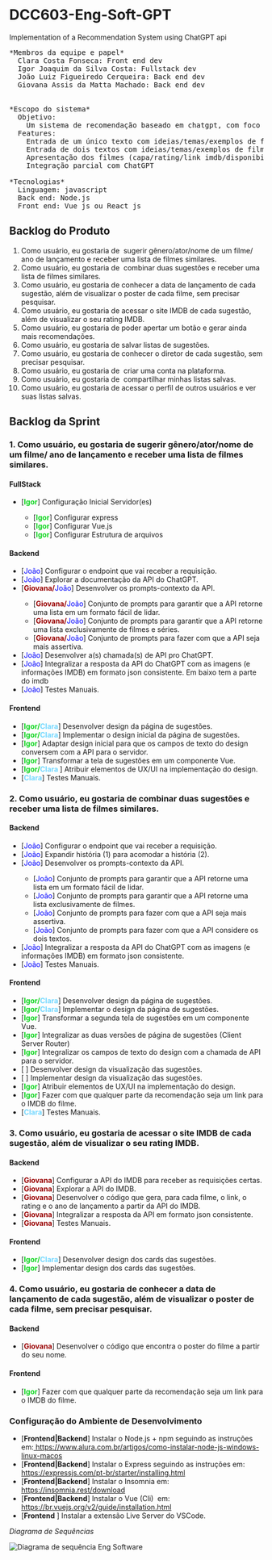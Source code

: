 # DCC603-Eng-Soft-GPT
Implementation of a Recommendation System using ChatGPT api
<pre>
*Membros da equipe e papel*
  Clara Costa Fonseca: Front end dev
  Igor Joaquim da Silva Costa: Fullstack dev
  João Luiz Figueiredo Cerqueira: Back end dev
  Giovana Assis da Matta Machado: Back end dev


*Escopo do sistema*
  Objetivo: 
    Um sistema de recomendação baseado em chatgpt, com foco em filmes. O usuário apresenta um ou dois textos relatando qual tipo de filme ele quer assistir e o sistema retorna uma lista de recomendações.
  Features: 
    Entrada de um único texto com ideias/temas/exemplos de filme e geração automática de recomendação.
    Entrada de dois textos com ideias/temas/exemplos de filme e recomendação de filmes que concordam com os dois textos.
    Apresentação dos filmes (capa/rating/link imdb/disponibilidade em streaming) focada em UX
    Integração parcial com ChatGPT

*Tecnologias*
  Linguagem: javascript
  Back end: Node.js
  Front end: Vue js ou React js
</pre>

<h2>Backlog do Produto&nbsp;</h2>
<ol>
<li>Como usu&aacute;rio, eu gostaria de&nbsp; sugerir g&ecirc;nero/ator/nome de um filme/ ano de lan&ccedil;amento e receber uma lista de filmes similares.</li>
<li>Como usu&aacute;rio, eu gostaria de&nbsp; combinar duas sugest&otilde;es e receber uma lista de filmes similares.</li>
<li>Como usu&aacute;rio, eu gostaria de conhecer a data de lan&ccedil;amento de cada sugest&atilde;o, al&eacute;m de visualizar o poster de cada filme, sem precisar pesquisar.</li>
<li>Como usu&aacute;rio, eu gostaria de acessar o site IMDB de cada sugest&atilde;o, al&eacute;m de visualizar o seu rating IMDB.</li>
<li>Como usu&aacute;rio, eu gostaria de poder apertar um bot&atilde;o e gerar ainda mais recomenda&ccedil;&otilde;es.</li>
<li>Como usu&aacute;rio, eu gostaria de salvar listas de sugest&otilde;es.</li>
<li>Como usu&aacute;rio, eu gostaria de conhecer o diretor de cada sugest&atilde;o, sem precisar pesquisar.</li>
<li>Como usu&aacute;rio, eu gostaria de&nbsp; criar uma conta na plataforma.</li>
<li>Como usu&aacute;rio, eu gostaria de&nbsp; compartilhar minhas listas salvas.</li>
<li>Como usu&aacute;rio, eu gostaria de acessar o perfil de outros usu&aacute;rios e ver suas listas salvas.</li>
</ol>
<h2>Backlog da Sprint&nbsp;</h2>
<h3>1. Como usu&aacute;rio, eu gostaria de sugerir g&ecirc;nero/ator/nome de um filme/ ano de lan&ccedil;amento e receber uma lista de filmes similares.</h3>
<h4>FullStack</h4>
<ul>
<li>[<span style="color: #10d520;"><strong>Igor</strong></span>] Configura&ccedil;&atilde;o Inicial Servidor(es)</li>
<ul>
<li>[<span style="color: #10d520;"><strong>Igor</strong></span>] Configurar express</li>
<li>[<span style="color: #10d520;"><strong>Igor</strong></span>] Configurar Vue.js</li>
<li>[<span style="color: #10d520;"><strong>Igor</strong></span>] Configurar Estrutura de arquivos</li>
</ul>
</ul>
<h4>Backend</h4>
<ul>
<li>[<span style="color: #0000ff;">Jo&atilde;o</span>] Configurar o endpoint que vai receber a requisi&ccedil;&atilde;o.</li>
<li>[<span style="color: #0000ff;">Jo&atilde;o</span>] Explorar a documenta&ccedil;&atilde;o da API do ChatGPT.</li>
<li>[<span style="color: #990000;"><strong>Giovana/</strong></span><span style="color: #0000ff;">Jo&atilde;o</span>] Desenvolver os prompts-contexto da API.</li>
<ul>
<li>[<span style="color: #990000;"><strong>Giovana/</strong></span><span style="color: #0000ff;">Jo&atilde;o</span>] Conjunto de prompts para garantir que a API retorne uma lista em um formato f&aacute;cil de lidar.</li>
<li>[<span style="color: #990000;"><strong>Giovana/</strong></span><span style="color: #0000ff;">Jo&atilde;o</span>] Conjunto de prompts para garantir que a API retorne uma lista exclusivamente de filmes e s&eacute;ries.</li>
<li>[<span style="color: #990000;"><strong>Giovana/</strong></span><span style="color: #0000ff;">Jo&atilde;o</span>] Conjunto de prompts para fazer com que a API seja mais assertiva.</li>
</ul>
<li>[<span style="color: #0000ff;">Jo&atilde;o</span>] Desenvolver a(s) chamada(s) de API pro ChatGPT.</li>
<li>[<span style="color: #0000ff;">Jo&atilde;o</span>] Integralizar a resposta da API do ChatGPT com as imagens (e informa&ccedil;&otilde;es IMDB) em formato json consistente. Em baixo tem a parte do imdb&nbsp;</li>
<li>[<span style="color: #0000ff;">Jo&atilde;o</span>] Testes Manuais.</li>
</ul>
<h4>Frontend</h4>
<ul>
<li>[<span style="color: #10d520;"><strong>Igor/</strong></span><span style="color: #74d8ff;"><strong>Clara</strong></span>] Desenvolver design da p&aacute;gina de sugest&otilde;es.</li>
<li>[<span style="color: #10d520;"><strong>Igor/</strong></span><span style="color: #74d8ff;"><strong>Clara</strong></span>] Implementar o design inicial da p&aacute;gina de sugest&otilde;es.</li>
<li>[<span style="color: #10d520;"><strong>Igor</strong></span>] Adaptar design inicial para que os campos de texto do design conversem com a API para o servidor.</li>
<li>[<span style="color: #10d520;"><strong>Igor</strong></span>] Transformar a tela de sugest&otilde;es em um componente Vue.</li>
<li>[<span style="color: #10d520;"><strong>Igor/</strong></span><span style="color: #74d8ff;"><strong>Clara </strong></span>] Atribuir elementos de UX/UI na implementa&ccedil;&atilde;o do design.</li>
<li>[<span style="color: #74d8ff;"><strong>Clara</strong></span>] Testes Manuais.</li>
</ul>
<h3>2. Como usu&aacute;rio, eu gostaria de combinar duas sugest&otilde;es e receber uma lista de filmes similares.</h3>
<h4>Backend</h4>
<ul>
<li>[<span style="color: #0000ff;">Jo&atilde;o</span>] Configurar o endpoint que vai receber a requisi&ccedil;&atilde;o.</li>
<li>[<span style="color: #0000ff;">Jo&atilde;o</span>] Expandir hist&oacute;ria (1) para acomodar a hist&oacute;ria (2).</li>
<li>[<span style="color: #0000ff;">Jo&atilde;o</span>] Desenvolver os prompts-contexto da API.</li>
<ul>
<li>[<span style="color: #0000ff;">Jo&atilde;o</span>] Conjunto de prompts para garantir que a API retorne uma lista em um formato f&aacute;cil de lidar.</li>
<li>[<span style="color: #0000ff;">Jo&atilde;o</span>] Conjunto de prompts para garantir que a API retorne uma lista exclusivamente de filmes.</li>
<li>[<span style="color: #0000ff;">Jo&atilde;o</span>] Conjunto de prompts para fazer com que a API seja mais assertiva.</li>
<li>[<span style="color: #0000ff;">Jo&atilde;o</span>] Conjunto de prompts para fazer com que a API considere os dois textos.</li>
</ul>
<li>[<span style="color: #0000ff;">Jo&atilde;o</span>] Integralizar a resposta da API do ChatGPT com as imagens (e informa&ccedil;&otilde;es IMDB) em formato json consistente.</li>
<li>[<span style="color: #0000ff;">Jo&atilde;o</span>] Testes Manuais.</li>
</ul>
<h4>Frontend</h4>
<ul>
<li>[<span style="color: #10d520;"><strong>Igor/</strong></span><span style="color: #74d8ff;"><strong>Clara</strong></span>] Desenvolver design da p&aacute;gina de sugest&otilde;es.</li>
<li>[<span style="color: #10d520;"><strong>Igor/</strong></span><span style="color: #74d8ff;"><strong>Clara</strong></span>] Implementar o design da p&aacute;gina de sugest&otilde;es.</li>
<li>[<span style="color: #10d520;"><strong>Igor</strong></span>] Transformar a segunda tela de sugest&otilde;es em um componente Vue.</li>
<li>[<span style="color: #10d520;"><strong>Igor</strong></span>] Integralizar as duas vers&otilde;es de p&aacute;gina de sugest&otilde;es (Client Server Router)</li>
<li>[<span style="color: #10d520;"><strong>Igor</strong></span>] Integralizar os campos de texto do design com a chamada de API para o servidor.</li>
<li>[ ] Desenvolver design da visualiza&ccedil;&atilde;o das sugest&otilde;es.</li>
<li>[ ] Implementar design da visualiza&ccedil;&atilde;o das sugest&otilde;es.</li>
<li>[<span style="color: #10d520;"><strong>Igor</strong></span>] Atribuir elementos de UX/UI na implementa&ccedil;&atilde;o do design.</li>
<li>[<span style="color: #10d520;"><strong>Igor</strong></span>] Fazer com que qualquer parte da recomenda&ccedil;&atilde;o seja um link para o IMDB do filme.</li>
<li>[<span style="color: #74d8ff;"><strong>Clara</strong></span>] Testes Manuais.</li>
</ul>
<h3>3. Como usu&aacute;rio, eu gostaria de acessar o site IMDB de cada sugest&atilde;o, al&eacute;m de visualizar o seu rating IMDB.</h3>
<h4>Backend</h4>
<ul>
<li>[<span style="color: #990000;"><strong>Giovana</strong></span>] Configurar a API do IMDB para receber as requisi&ccedil;&otilde;es certas.</li>
<li>[<span style="color: #990000;"><strong>Giovana</strong></span>] Explorar a API do IMDB.</li>
<li>[<span style="color: #990000;"><strong>Giovana</strong></span>] Desenvolver o c&oacute;digo que gera, para cada filme, o link, o rating e o ano de lan&ccedil;amento a partir da API do IMDB.</li>
<li>[<span style="color: #990000;"><strong>Giovana</strong></span>] Integralizar a resposta da API em formato json consistente.</li>
<li>[<span style="color: #990000;"><strong>Giovana</strong></span>] Testes Manuais.</li>
</ul>
<h4>Frontend</h4>
<ul>
<li>[<span style="color: #10d520;"><strong>Igor/</strong></span><span style="color: #74d8ff;"><strong>Clara</strong></span>] Desenvolver design dos cards das sugest&otilde;es.</li>
<li>[<span style="color: #10d520;"><strong>Igor</strong></span>] Implementar design dos cards das sugest&otilde;es.</li>
</ul>
<h3>4. Como usu&aacute;rio, eu gostaria de conhecer a data de lan&ccedil;amento de cada sugest&atilde;o, al&eacute;m de visualizar o poster de cada filme, sem precisar pesquisar.</h3>
<h4>Backend</h4>
<ul>
<li>[<span style="color: #990000;"><strong>Giovana</strong></span>] Desenvolver o c&oacute;digo que encontra o poster do filme a partir do seu nome.</li>
</ul>
<h4>Frontend</h4>
<ul>
<li>[<span style="color: #10d520;"><strong>Igor</strong></span>] Fazer com que qualquer parte da recomenda&ccedil;&atilde;o seja um link para o IMDB do filme.</li>
</ul>
<h3>Configura&ccedil;&atilde;o do Ambiente de Desenvolvimento</h3>
<ul>
<li>[<strong>Frontend|Backend</strong>] Instalar o Node.js + npm seguindo as instru&ccedil;&otilde;es em:<a href="https://www.alura.com.br/artigos/como-instalar-node-js-windows-linux-macos" target="_blank" rel="noopener"> https://www.alura.com.br/artigos/como-instalar-node-js-windows-linux-macos</a></li>
<li>[<strong>Frontend|Backend</strong>] Instalar o Express seguindo as instru&ccedil;&otilde;es em:<a href="https://expressjs.com/pt-br/starter/installing.html" target="_blank" rel="noopener"> https://expressjs.com/pt-br/starter/installing.html</a></li>
<li>[<strong>Frontend|Backend</strong>] Instalar o Insomnia em:<a href="https://insomnia.rest/download" target="_blank" rel="noopener"> https://insomnia.rest/download</a></li>
<li>[<strong>Frontend|Backend</strong>] Instalar o Vue (Cli)&nbsp; em:<a href="https://insomnia.rest/download" target="_blank" rel="noopener"> </a><span style="text-decoration: underline;">https://br.vuejs.org/v2/guide/installation.html</span></li>
<li>[<strong>Frontend</strong> ] Instalar a extens&atilde;o Live Server do VSCode.</li>
</ul>

*Diagrama de Sequências*

![Diagrama de sequência Eng Software](https://github.com/Giovana2ma/DCC603-Eng-Soft-GPT/assets/104951500/6ac9ec98-fafa-4a56-88ac-d8c69387de1f)
